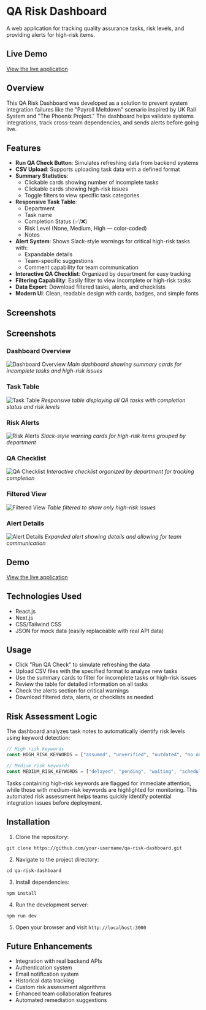 # QA Risk Dashboard

A web application for tracking quality assurance tasks, risk levels, and providing alerts for high-risk items.

## Live Demo

[View the live application](https://v0-simple-qa-dashboard.vercel.app/)

## Overview

This QA Risk Dashboard was developed as a solution to prevent system integration failures like the "Payroll Meltdown" scenario inspired by UK Rail System and "The Phoenix Project." The dashboard helps validate systems integrations, track cross-team dependencies, and sends alerts before going live.

## Features

- **Run QA Check Button**: Simulates refreshing data from backend systems
- **CSV Upload**: Supports uploading task data with a defined format
- **Summary Statistics**: 
  - Clickable cards showing number of incomplete tasks
  - Clickable cards showing high-risk issues
  - Toggle filters to view specific task categories
- **Responsive Task Table**:
  - Department
  - Task name
  - Completion Status (✅/❌)
  - Risk Level (None, Medium, High — color-coded)
  - Notes
- **Alert System**: Shows Slack-style warnings for critical high-risk tasks with:
  - Expandable details
  - Team-specific suggestions
  - Comment capability for team communication
- **Interactive QA Checklist**: Organized by department for easy tracking
- **Filtering Capability**: Easily filter to view incomplete or high-risk tasks
- **Data Export**: Download filtered tasks, alerts, and checklists
- **Modern UI**: Clean, readable design with cards, badges, and simple fonts

## Screenshots

## Screenshots

### Dashboard Overview
![Dashboard Overview](./images/dashboard-overview.png)
*Main dashboard showing summary cards for incomplete tasks and high-risk issues*

### Task Table
![Task Table](./images/task-table.png)
*Responsive table displaying all QA tasks with completion status and risk levels*

### Risk Alerts
![Risk Alerts](./images/risk-alerts.png)
*Slack-style warning cards for high-risk items grouped by department*

### QA Checklist
![QA Checklist](./images/qa-checklist.png)
*Interactive checklist organized by department for tracking completion*

### Filtered View
![Filtered View](./images/filtered-view.png)
*Table filtered to show only high-risk issues*

### Alert Details
![Alert Details](./images/alert-details.png)
*Expanded alert showing details and allowing for team communication*

## Demo

[View the live application](https://v0-simple-qa-dashboard.vercel.app/)

## Technologies Used

- React.js
- Next.js
- CSS/Tailwind CSS
- JSON for mock data (easily replaceable with real API data)

## Usage

- Click "Run QA Check" to simulate refreshing the data
- Upload CSV files with the specified format to analyze new tasks
- Use the summary cards to filter for incomplete tasks or high-risk issues
- Review the table for detailed information on all tasks
- Check the alerts section for critical warnings
- Download filtered data, alerts, or checklists as needed

## Risk Assessment Logic

The dashboard analyzes task notes to automatically identify risk levels using keyword detection:

```javascript
// High risk keywords
const HIGH_RISK_KEYWORDS = ["assumed", "unverified", "outdated", "no one responded", "critical", "urgent", "failed"];

// Medium risk keywords
const MEDIUM_RISK_KEYWORDS = ["delayed", "pending", "waiting", "scheduled", "partial"];
```

Tasks containing high-risk keywords are flagged for immediate attention, while those with medium-risk keywords are highlighted for monitoring. This automated risk assessment helps teams quickly identify potential integration issues before deployment.

## Installation

1. Clone the repository:
```
git clone https://github.com/your-username/qa-risk-dashboard.git
```

2. Navigate to the project directory:
```
cd qa-risk-dashboard
```

3. Install dependencies:
```
npm install
```

4. Run the development server:
```
npm run dev
```

5. Open your browser and visit `http://localhost:3000`

## Future Enhancements

- Integration with real backend APIs
- Authentication system
- Email notification system
- Historical data tracking
- Custom risk assessment algorithms
- Enhanced team collaboration features
- Automated remediation suggestions
